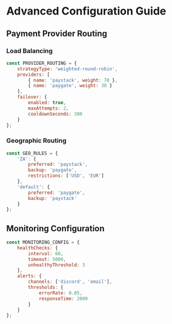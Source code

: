 # Advanced Configuration Guide

## Payment Provider Routing

### Load Balancing
```javascript
const PROVIDER_ROUTING = {
    strategyType: 'weighted-round-robin',
    providers: [
        { name: 'paystack', weight: 70 },
        { name: 'paygate', weight: 30 }
    ],
    failover: {
        enabled: true,
        maxAttempts: 2,
        cooldownSeconds: 300
    }
};
```

### Geographic Routing
```javascript
const GEO_RULES = {
    'ZA': {
        preferred: 'paystack',
        backup: 'paygate',
        restrictions: ['USD', 'EUR']
    },
    'default': {
        preferred: 'paygate',
        backup: 'paystack'
    }
};
```

## Monitoring Configuration
```javascript
const MONITORING_CONFIG = {
    healthChecks: {
        interval: 60,
        timeout: 5000,
        unhealthyThreshold: 3
    },
    alerts: {
        channels: ['discord', 'email'],
        thresholds: {
            errorRate: 0.05,
            responseTime: 2000
        }
    }
};
```

